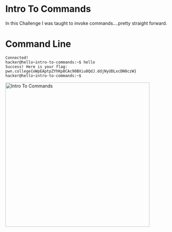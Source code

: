 # Intro To Commands
In this Challenge I was taught to invoke commands....pretty straight forward.
# Command Line
```
Connected!
hacker@hello~intro-to-commands:~$ hello
Success! Here is your flag:
pwn.college{oWpEAptpZYhKp8CAc90BXiu8QdJ.ddjNyUDLxcDN0czW}
hacker@hello~intro-to-commands:~$
```
<img width="449" alt="Intro To Commands" src="https://github.com/user-attachments/assets/93d286ba-a176-47c8-9339-8f7c0e2bb22b">

